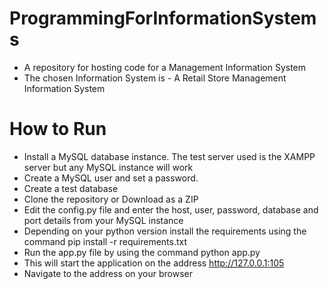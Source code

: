 # ProgrammingForInformationSystems
- A repository for hosting code for a Management Information System
- The chosen Information System is - A Retail Store Management Information System
  
# How to Run
- Install a MySQL database instance. The test server used is the XAMPP server but any MySQL instance will work
- Create a MySQL user and set a password.
- Create a test database
- Clone the repository or Download as a ZIP
- Edit the config.py file and enter the host, user, password, database and port details from your MySQL instance
- Depending on your python version install the requirements using the command pip install -r requirements.txt
- Run the app.py file by using the command python app.py
- This will start the application on the address http://127.0.0.1:105
- Navigate to the address on your browser
